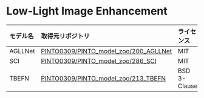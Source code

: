 # Low-Light Image Enhancement
| モデル名 | 取得元リポジトリ | ライセンス | 備考 |
| :--- | :--- | :--- | :--- |
| AGLLNet | [PINTO0309/PINTO_model_zoo/200_AGLLNet](https://github.com/PINTO0309/PINTO_model_zoo/tree/main/200_AGLLNet) | MIT | - |
| SCI | [PINTO0309/PINTO_model_zoo/286_SCI](https://github.com/PINTO0309/PINTO_model_zoo/tree/main/286_SCI) | MIT | - |
| TBEFN | [PINTO0309/PINTO_model_zoo/213_TBEFN](https://github.com/PINTO0309/PINTO_model_zoo/tree/main/213_TBEFN) | BSD 3-Clause | - |

